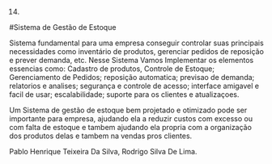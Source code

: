 14.
#Sistema de Gestão de Estoque 

Sistema fundamental para uma empresa conseguir controlar suas principais necessidades como inventário de produtos, gerenciar pedidos de reposição e prever demanda, etc. 
Nesse Sistema Vamos Implementar os elementos essencias como: Cadastro de produtos, Controle de Estoque; Gerenciamento de Pedidos; reposição automatica; previsao de demanda; relatorios e analises; segurança e controle de acesso; interface amigavel e facil de usar; escalabilidade; suporte para os clientes e atualizaçoes.

Um Sistema de gestão de estoque bem projetado e otimizado pode ser importante para empresa, ajudando ela a reduzir custos com excesso ou com falta de estoque e tambem ajudando ela propria com a organização dos produtos delas e tambem na vendas pros clientes. 


Pablo Henrique Teixeira Da Silva, Rodrigo Silva De Lima. 
